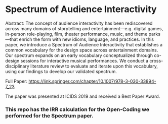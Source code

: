 # Spectrum of Audience Interactivity

Abstract: 
The concept of audience interactivity has been rediscovered across many domains of storytelling and entertainment—e.g. digital games, in-person role-playing, film, theater performance, music, and theme parks—that enrich the form with new idioms, language, and practices. In this paper, we introduce a Spectrum of Audience Interactivity that establishes a common vocabulary for the design space across entertainment domains. Our spectrum expands on an early vocabulary conceptualized through co-design sessions for interactive musical performances. We conduct a cross-disciplinary literature review to evaluate and iterate upon this vocabulary, using our findings to develop our validated spectrum.

Full Paper: https://link.springer.com/chapter/10.1007/978-3-030-33894-7_23

The paper was presented at ICIDS 2019 and received a Best Paper Award. 

### This repo has the IRR calculation for the Open-Coding we performed for the Spectrum paper. 

